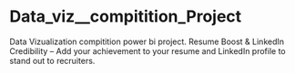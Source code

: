 # Data_viz__compitition_Project
Data Vizualization compitition power bi project. 
Resume Boost & LinkedIn Credibility – Add your achievement to your resume and LinkedIn profile to stand out to recruiters.
